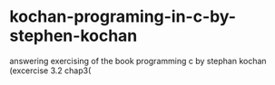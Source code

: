 # kochan-programing-in-c-by-stephen-kochan
answering exercising of the book programming c by stephan kochan (excercise 3.2 chap3( 
